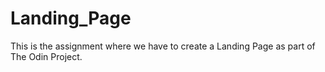 # Landing_Page

This is the assignment where we have to create a Landing Page as part of The Odin Project.
